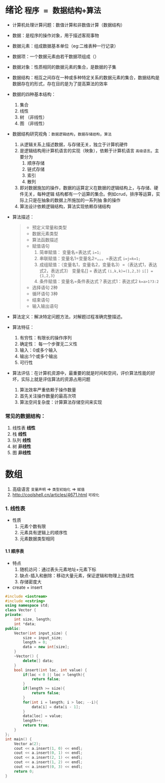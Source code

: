 # **绪论** `程序 = 数据结构+算法`
* 计算机处理计算问题：数值计算和非数值计算（数据结构）
* 数据：是程序的操作对象，用于描述客观事物
* 数据元素：组成数据基本单位（eg:二维表种一行记录）
* 数据项：一个数据元素由若干数据项组成（）
* 数据对象：性质相同的数据元素的集合，是数据的子集
* 数据结构：相互之间存在一种或多种特定关系的数据元素的集合，数据结构是数据存在的形式，存在目的是为了提高算法的效率
* 数据的四种基本结构：
    1. 集合
    2. 线性
    3. 树 （非线性）
    4. 图 （非线性）
* 数据结构研究视角：`数据逻辑结构`，`数据存储结构`，`算法`
    1. 从逻辑关系上描述数据，与存储无关，独立于计算机硬件
    2. 是逻辑结构用计算机语言的实现（映象），依赖于计算机语言 `高级语言`。主要分为  
        1. 顺序存储
        2. 链式存储
        3. 索引
        4. 散列
    3. 即对数据施加的操作，数据的运算定义在数据的逻辑结构上，与存储、硬件无关，每种逻辑
    结构都有一个运算的集合。例如crud，排序等运算，实际上只是在抽象的数据上所施加的一系列抽
    象的操作
    4. 算法设计依赖逻辑结构，算法实现依赖存储结构
* 算法描述：
    > * 预定义常量和类型
    > * 数据元素类型
    > * 算法函数描述
    > * 赋值语句
    >   1. 简单赋值： 变量名=表达式 `i=1;`
    >   2. 串联赋值：变量名1=变量名2=。。。=表达式 `i=j=k=1;`
    >   3. 成组赋值：（变量名1，变量名2，变量名3）=（表达式1，表达式2，表达式3）  变量名[] = 表达式 `(i,k,k)=(1,2,3)`   `i[] = {1,2,3}`
    >   4. 条件赋值：变量名=条件表达式？表达式1：表达式2 `k=a>1?3:2`
    > * 选择语句 2种
    > * 循环语句 3种
    > * 结束语句
    > * 输入输出语句

* 算法定义：解决特定问题方法，对解题过程准确完整描述。
* 算法特征：
    1. 有穷性：有限长的操作序列
    2. 确定性： 每一个步骤无二义性
    3. 输入：0或多个输入
    4. 输出:1个或多个输出
    5. 可行性
* 算法评估：在计算机资源中，最重要的就是时间和空间，评价算法性能的好坏，实际上就是评估算法的资源占用问题
    1. 算法效率严重依赖于操作数量
    2. 首先关注操作数量的最高次项
    3. 算法空间复杂度：计算算法存储空间来实现


### 常见的数据结构：
1. 线性表 **线性**
2. 栈 **线性**
3. 队列 **线性**
4. 树 **非线性**
5. 图 **非线性**

# 数组
1. 高级语言 `变量声明` => `类型初始化` => `赋值`
2. http://coolshell.cn/articles/4671.html `可视化`

### 1. 线性表
* 性质  
    1. 元素个数有限
    2. 元素具有逻辑上的顺序性
    3. 元素数据类型相同  

#### 1.1 顺序表
* 特点
    1. 随机访问：通过表头元素地址+元素下标
    2. 缺点-插入和删除：移动大量元素，保证逻辑和物理上连续性
    3. 存储密度大
* create + insert
```c++
#include <iostream>
#include <cstring>
using namespace std;
class Vector {
private:
    int size, length;
    int *data;
public:
    Vector(int input_size) {
        size = input_size;
        length = 0;
        data = new int[size];
    }
    ~Vector() {
        delete[] data;
    }
    bool insert(int loc, int value) {
        if(loc < 0 || loc > length){
            return false;
        }
        if(length >= size){
            return false;
        }
        for(int i = length; i > loc; --i){
            data[i] = data[i - 1];
        }
        data[loc] = value;
        length++;
        return true;
    }
};
int main() {
    Vector a(2);
    cout << a.insert(1, 0) << endl;
    cout << a.insert(0, 1) << endl;
    cout << a.insert(2, 1) << endl;
    cout << a.insert(1, 2) << endl;
    cout << a.insert(0, 3) << endl;
    return 0;
}
```
